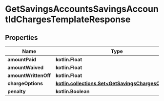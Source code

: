 
# GetSavingsAccountsSavingsAccountIdChargesTemplateResponse

## Properties
| Name | Type | Description | Notes |
| ------------ | ------------- | ------------- | ------------- |
| **amountPaid** | **kotlin.Float** |  |  [optional] |
| **amountWaived** | **kotlin.Float** |  |  [optional] |
| **amountWrittenOff** | **kotlin.Float** |  |  [optional] |
| **chargeOptions** | [**kotlin.collections.Set&lt;GetSavingsChargesOptions&gt;**](GetSavingsChargesOptions.md) |  |  [optional] |
| **penalty** | **kotlin.Boolean** |  |  [optional] |



